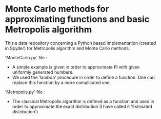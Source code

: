 # Monte Carlo methods for approximating functions and basic Metropolis algorithm

This a data repository concerning a Python based implementation (created in Spyder) for Metropolis algorithm and Monte Carlo methods.

'MonteCarlo.py' file :
- A simple example is given in order to approximate PI with given uniformly generated numbers.
- We used the 'lambda' procedure in order to define a function. One can replace this function by a more complicated one.

'Metropolis.py' file :
- The classical Metropolis algorithm is defined as a function and used in order to approximate the exact distribution (I have called it 'Estimated distribution')

